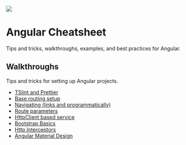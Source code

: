 ![](https://angular.io/assets/images/logos/angular/angular.png)

# Angular Cheatsheet

Tips and tricks, walkthroughs, examples, and best practices for Angular.

## Walkthroughs

Tips and tricks for setting up Angular projects.

* [TSlint and Prettier](./lint-prettier.md)
* [Base routing setup](./base-routing.md)
* [Navigating (links and programmatically)](./navigations.md)
* [Route parameters](./route-params.md)
* [HttpClient based service](./http-client.md)
* [Bootstrap Basics](./bootstrap.md)
* [Http Interceptors](./interceptors.md)
* [Angular Material Design](./material.md)